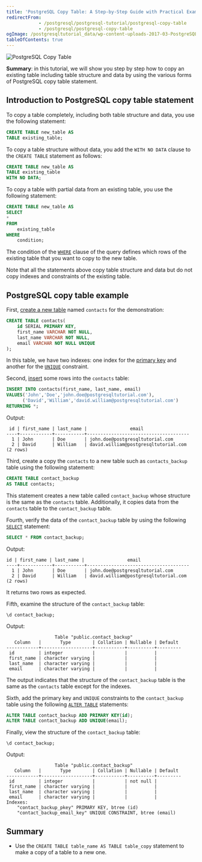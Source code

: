```yaml
---
title: 'PostgreSQL Copy Table: A Step-by-Step Guide with Practical Examples'
redirectFrom: 
            - /postgresql/postgresql-tutorial/postgresql-copy-table
            - /postgresql/postgresql-copy-table
ogImage: /postgresqltutorial_data/wp-content-uploads-2017-03-PostgreSQL-Copy-Table-300x260.png
tableOfContents: true
---
```



![PostgreSQL Copy Table](/postgresqltutorial_data/wp-content-uploads-2017-03-PostgreSQL-Copy-Table-300x260.png)

**Summary**: in this tutorial, we will show you step by step how to copy an existing table including table structure and data by using the various forms of PostgreSQL copy table statement.

## Introduction to PostgreSQL copy table statement

To copy a table completely, including both table structure and data, you use the following statement:

```sql
CREATE TABLE new_table AS
TABLE existing_table;
```

To copy a table structure without data, you add the `WITH NO DATA` clause to the `CREATE TABLE` statement as follows:

```sql
CREATE TABLE new_table AS
TABLE existing_table
WITH NO DATA;
```

To copy a table with partial data from an existing table, you use the following statement:

```sql
CREATE TABLE new_table AS
SELECT
*
FROM
    existing_table
WHERE
    condition;
```

The condition of the [`WHERE`](/postgresql/postgresql-where) clause of the query defines which rows of the existing table that you want to copy to the new table.

Note that all the statements above copy table structure and data but do not copy indexes and constraints of the existing table.

## PostgreSQL copy table example

First, [create a new table](/postgresql/postgresql-create-table) named `contacts` for the demonstration:

```sql
CREATE TABLE contacts(
    id SERIAL PRIMARY KEY,
    first_name VARCHAR NOT NULL,
    last_name VARCHAR NOT NULL,
    email VARCHAR NOT NULL UNIQUE
);
```

In this table, we have two indexes: one index for the [primary key](/postgresql/postgresql-primary-key) and another for the [`UNIQUE`](/postgresql/postgresql-tutorial/postgresql-unique-constraint) constraint.

Second, [insert](/postgresql/postgresql-insert) some rows into the `contacts` table:

```sql
INSERT INTO contacts(first_name, last_name, email)
VALUES('John','Doe','john.doe@postgresqltutorial.com'),
      ('David','William','david.william@postgresqltutorial.com')
RETURNING *;
```

Output:

```
 id | first_name | last_name |                email
----+------------+-----------+--------------------------------------
  1 | John       | Doe       | john.doe@postgresqltutorial.com
  2 | David      | William   | david.william@postgresqltutorial.com
(2 rows)
```

Third, create a copy the `contacts` to a new table such as `contacts_backup` table using the following statement:

```sql
CREATE TABLE contact_backup
AS TABLE contacts;
```

This statement creates a new table called `contact_backup` whose structure is the same as the `contacts` table. Additionally, it copies data from the `contacts` table to the `contact_backup` table.

Fourth, verify the data of the `contact_backup` table by using the following [`SELECT`](/postgresql/postgresql-select) statement:

```sql
SELECT * FROM contact_backup;
```

Output:

```
id | first_name | last_name |                email
----+------------+-----------+--------------------------------------
  1 | John       | Doe       | john.doe@postgresqltutorial.com
  2 | David      | William   | david.william@postgresqltutorial.com
(2 rows)
```

It returns two rows as expected.

Fifth, examine the structure of the `contact_backup` table:

```
\d contact_backup;
```

Output:

```
                  Table "public.contact_backup"
   Column   |       Type        | Collation | Nullable | Default
------------+-------------------+-----------+----------+---------
 id         | integer           |           |          |
 first_name | character varying |           |          |
 last_name  | character varying |           |          |
 email      | character varying |           |          |
```

The output indicates that the structure of the `contact_backup` table is the same as the `contacts` table except for the indexes.

Sixth, add the primary key and `UNIQUE` constraints to the `contact_backup` table using the following [`ALTER TABLE`](/postgresql/postgresql-alter-table) statements:

```sql
ALTER TABLE contact_backup ADD PRIMARY KEY(id);
ALTER TABLE contact_backup ADD UNIQUE(email);
```

Finally, view the structure of the `contact_backup` table:

```
\d contact_backup;
```

Output:

```
                  Table "public.contact_backup"
   Column   |       Type        | Collation | Nullable | Default
------------+-------------------+-----------+----------+---------
 id         | integer           |           | not null |
 first_name | character varying |           |          |
 last_name  | character varying |           |          |
 email      | character varying |           |          |
Indexes:
    "contact_backup_pkey" PRIMARY KEY, btree (id)
    "contact_backup_email_key" UNIQUE CONSTRAINT, btree (email)
```

## Summary

- Use the `CREATE TABLE table_name AS TABLE table_copy` statement to make a copy of a table to a new one.
